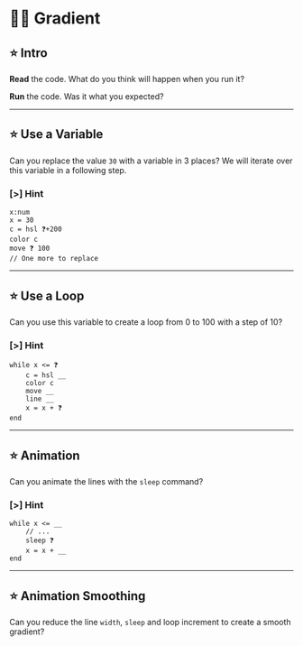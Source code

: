 # 🌈🫵 Gradient

## ⭐ Intro

**Read** the code. What do you think will happen when you run it?

**Run** the code. Was it what you expected?

---

## ⭐ Use a Variable

Can you replace the value `30` with a variable in 3 places?
We will iterate over this variable in a following step.

### [>] Hint

```evy
x:num
x = 30
c = hsl ❓+200
color c
move ❓ 100
// One more to replace
```

---

## ⭐ Use a Loop

Can you use this variable to create a loop from 0 to 100 with a step of 10?

### [>] Hint

```evy
while x <= ❓
    c = hsl __
    color c
    move __
    line __
    x = x + ❓
end
```

---

## ⭐ Animation

Can you animate the lines with the `sleep` command?

### [>] Hint

```evy
while x <= __
    // ...
    sleep ❓
    x = x + __
end
```

---

## ⭐ Animation Smoothing

Can you reduce the line `width`, `sleep` and loop increment to create a smooth
gradient?
